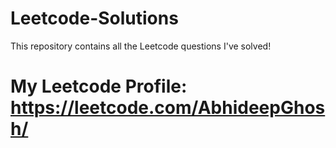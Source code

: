 # Leetcode-Solutions
This repository contains all the Leetcode questions I've solved!

# My Leetcode Profile: https://leetcode.com/AbhideepGhosh/
